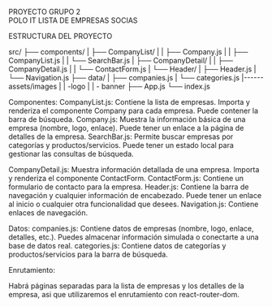 PROYECTO GRUPO 2  
POLO IT
LISTA DE EMPRESAS SOCIAS

ESTRUCTURA DEL PROYECTO

src/
├── components/
|   ├── CompanyList/
|   |   ├── Company.js
|   |   ├── CompanyList.js
|   |   └── SearchBar.js
|   ├── CompanyDetail/
|   |   ├── CompanyDetail.js
|   |   └── ContactForm.js
|   └── Header/
|       ├── Header.js
|       └── Navigation.js
├── data/
|   ├── companies.js
|   └── categories.js
|------assets/images
 |        | -logo
  |       | - banner
├── App.js
└── index.js

Componentes:
CompanyList.js:
Contiene la lista de empresas.
Importa y renderiza el componente Company para cada empresa.
Puede contener la barra de búsqueda.
Company.js:
Muestra la información básica de una empresa (nombre, logo, enlace).
Puede tener un enlace a la página de detalles de la empresa.
SearchBar.js:
Permite buscar empresas por categorías y productos/servicios.
Puede tener un estado local para gestionar las consultas de búsqueda.


CompanyDetail.js:
Muestra información detallada de una empresa.
Importa y renderiza el componente ContactForm.
ContactForm.js:
Contiene un formulario de contacto para la empresa.
Header.js:
Contiene la barra de navegación y cualquier información de encabezado.
Puede tener un enlace al inicio o cualquier otra funcionalidad que desees.
Navigation.js:
Contiene enlaces de navegación.

Datos:
companies.js:
Contiene datos de empresas (nombre, logo, enlace, detalles, etc.).
Puedes almacenar información simulada o conectarte a una base de datos real.
categories.js:
Contiene datos de categorías y productos/servicios para la barra de búsqueda.

Enrutamiento:

Habrá páginas separadas para la lista de empresas y los detalles de la empresa, asi que utilizaremos el enrutamiento con react-router-dom.


